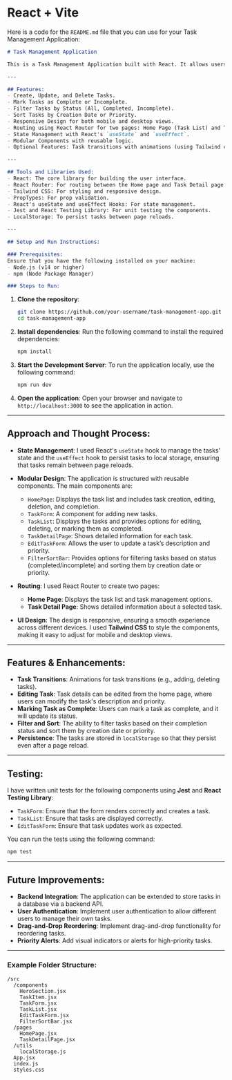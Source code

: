 # React + Vite

Here is a code for the `README.md` file that you can use for your Task Management Application:

```markdown
# Task Management Application

This is a Task Management Application built with React. It allows users to create, edit, delete, mark tasks as complete, and filter tasks based on status. The application features responsive design, making it mobile and desktop-friendly. It also includes task sorting by creation date or priority.

---

## Features:
- Create, Update, and Delete Tasks.
- Mark Tasks as Complete or Incomplete.
- Filter Tasks by Status (All, Completed, Incomplete).
- Sort Tasks by Creation Date or Priority.
- Responsive Design for both mobile and desktop views.
- Routing using React Router for two pages: Home Page (Task List) and Task Detail Page.
- State Management with React's `useState` and `useEffect`.
- Modular Components with reusable logic.
- Optional Features: Task transitions with animations (using Tailwind classes).

---

## Tools and Libraries Used:
- React: The core library for building the user interface.
- React Router: For routing between the Home page and Task Detail page.
- Tailwind CSS: For styling and responsive design.
- PropTypes: For prop validation.
- React's useState and useEffect Hooks: For state management.
- Jest and React Testing Library: For unit testing the components.
- LocalStorage: To persist tasks between page reloads.

---

## Setup and Run Instructions:

### Prerequisites:
Ensure that you have the following installed on your machine:
- Node.js (v14 or higher)
- npm (Node Package Manager)

### Steps to Run:
```
1. **Clone the repository**:
   ```bash
   git clone https://github.com/your-username/task-management-app.git
   cd task-management-app
   ```

2. **Install dependencies**:
   Run the following command to install the required dependencies:
   ```bash
   npm install
   ```

3. **Start the Development Server**:
   To run the application locally, use the following command:
   ```bash
   npm run dev
   ```

4. **Open the application**:
   Open your browser and navigate to `http://localhost:3000` to see the application in action.

---

## Approach and Thought Process:

- **State Management**: I used React's `useState` hook to manage the tasks' state and the `useEffect` hook to persist tasks to local storage, ensuring that tasks remain between page reloads.
  
- **Modular Design**: The application is structured with reusable components. The main components are:
  - `HomePage`: Displays the task list and includes task creation, editing, deletion, and completion.
  - `TaskForm`: A component for adding new tasks.
  - `TaskList`: Displays the tasks and provides options for editing, deleting, or marking them as completed.
  - `TaskDetailPage`: Shows detailed information for each task.
  - `EditTaskForm`: Allows the user to update a task’s description and priority.
  - `FilterSortBar`: Provides options for filtering tasks based on status (completed/incomplete) and sorting them by creation date or priority.

- **Routing**: I used React Router to create two pages:
  - **Home Page**: Displays the task list and task management options.
  - **Task Detail Page**: Shows detailed information about a selected task.

- **UI Design**: The design is responsive, ensuring a smooth experience across different devices. I used **Tailwind CSS** to style the components, making it easy to adjust for mobile and desktop views.

---

## Features & Enhancements:

- **Task Transitions**: Animations for task transitions (e.g., adding, deleting tasks).
- **Editing Task**: Task details can be edited from the home page, where users can modify the task's description and priority.
- **Marking Task as Complete**: Users can mark a task as complete, and it will update its status.
- **Filter and Sort**: The ability to filter tasks based on their completion status and sort them by creation date or priority.
- **Persistence**: The tasks are stored in `localStorage` so that they persist even after a page reload.

---

## Testing:

I have written unit tests for the following components using **Jest** and **React Testing Library**:
- `TaskForm`: Ensure that the form renders correctly and creates a task.
- `TaskList`: Ensure that tasks are displayed correctly.
- `EditTaskForm`: Ensure that task updates work as expected.

You can run the tests using the following command:
```bash
npm test
```

---

## Future Improvements:
- **Backend Integration**: The application can be extended to store tasks in a database via a backend API.
- **User Authentication**: Implement user authentication to allow different users to manage their own tasks.
- **Drag-and-Drop Reordering**: Implement drag-and-drop functionality for reordering tasks.
- **Priority Alerts**: Add visual indicators or alerts for high-priority tasks.

---

### Example Folder Structure:

```
/src
  /components
    HeroSection.jsx
    TaskItem.jsx
    TaskForm.jsx
    TaskList.jsx
    EditTaskForm.jsx
    FilterSortBar.jsx
  /pages
    HomePage.jsx
    TaskDetailPage.jsx
  /utils
    localStorage.js
  App.jsx
  index.js
  styles.css
```

